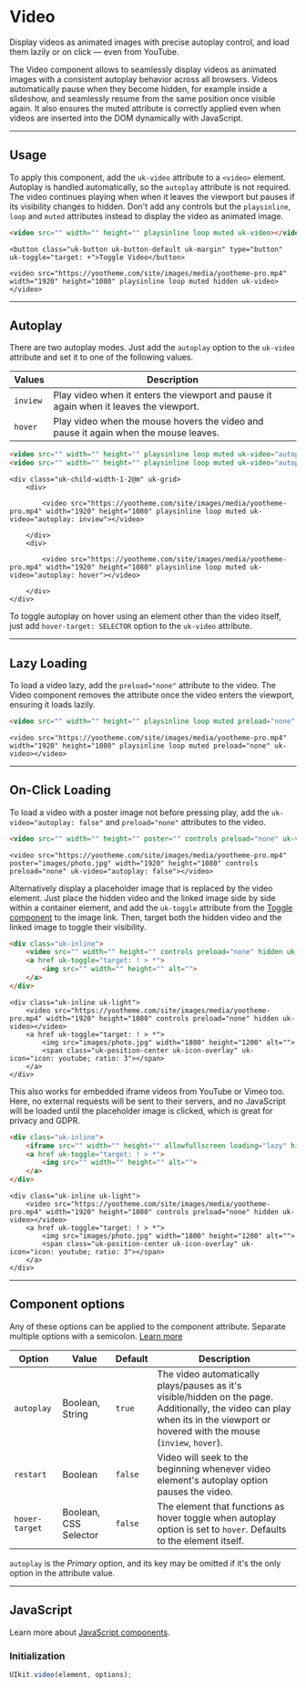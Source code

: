 # Video

<p class="uk-text-lead">Display videos as animated images with precise autoplay control, and load them lazily or on click — even from YouTube.</p>

The Video component allows to seamlessly display videos as animated images with a consistent autoplay behavior across all browsers. Videos automatically pause when they become hidden, for example inside a slideshow, and seamlessly resume from the same position once visible again. It also ensures the muted attribute is correctly applied even when videos are inserted into the DOM dynamically with JavaScript.

***

## Usage

To apply this component, add the `uk-video` attribute to a `<video>` element. Autoplay is handled automatically, so the `autoplay` attribute is not required. The video continues playing when when it leaves the viewport but pauses if its visibility changes to hidden. Don't add any controls but the `playsinline`, `loop` and `muted` attributes instead to display the video as animated image. 

```html
<video src="" width="" height="" playsinline loop muted uk-video></video>
```

```example
<button class="uk-button uk-button-default uk-margin" type="button" uk-toggle="target: +">Toggle Video</button>

<video src="https://yootheme.com/site/images/media/yootheme-pro.mp4" width="1920" height="1080" playsinline loop muted hidden uk-video></video>
```

***

## Autoplay

There are two autoplay modes. Just add the `autoplay` option to the `uk-video` attribute and set it to one of the following values.

| Values   | Description                                                                            |
| -------- | -------------------------------------------------------------------------------------- |
| `inview` | Play video when it enters the viewport and pause it again when it leaves the viewport. |
| `hover`  | Play video when the mouse hovers the video and pause it again when the mouse leaves.   |

```html
<video src="" width="" height="" playsinline loop muted uk-video="autoplay: inview"></video>
<video src="" width="" height="" playsinline loop muted uk-video="autoplay: hover"></video>
```

```example
<div class="uk-child-width-1-2@m" uk-grid>
    <div>

        <video src="https://yootheme.com/site/images/media/yootheme-pro.mp4" width="1920" height="1080" playsinline loop muted uk-video="autoplay: inview"></video>

    </div>
    <div>

        <video src="https://yootheme.com/site/images/media/yootheme-pro.mp4" width="1920" height="1080" playsinline loop muted uk-video="autoplay: hover"></video>

    </div>
</div>
```

To toggle autoplay on hover using an element other than the video itself, just add `hover-target: SELECTOR` option to the `uk-video` attribute.

***

## Lazy Loading

To load a video lazy, add the `preload="none"` attribute to the video. The Video component removes the attribute once the video enters the viewport, ensuring it loads lazily.

```html
<video src="" width="" height="" playsinline loop muted preload="none" uk-video="autoplay: hover"></video>
```

```example
<video src="https://yootheme.com/site/images/media/yootheme-pro.mp4" width="1920" height="1080" playsinline loop muted preload="none" uk-video></video>
```

***

## On-Click Loading

To load a video with a poster image not before pressing play, add the `uk-video="autoplay: false"` and `preload="none"` attributes to the video.

```html
<video src="" width="" height="" poster="" controls preload="none" uk-video="autoplay: false"></video>
```

```example
<video src="https://yootheme.com/site/images/media/yootheme-pro.mp4" poster="images/photo.jpg" width="1920" height="1080" controls preload="none" uk-video="autoplay: false"></video>
```

Alternatively display a placeholder image that is replaced by the video element. Just place the hidden video and the linked image side by side within a container element, and add the `uk-toggle` attribute from the [Toggle component](toggle.md) to the image link. Then, target both the hidden video and the linked image to toggle their visibility.

```html
<div class="uk-inline">
    <video src="" width="" height="" controls preload="none" hidden uk-video></video>
    <a href uk-toggle="target: ! > *">
        <img src="" width="" height="" alt="">
    </a>
</div>
```

```example
<div class="uk-inline uk-light">
    <video src="https://yootheme.com/site/images/media/yootheme-pro.mp4" width="1920" height="1080" controls preload="none" hidden uk-video></video>
    <a href uk-toggle="target: ! > *">
        <img src="images/photo.jpg" width="1800" height="1200" alt="">
        <span class="uk-position-center uk-icon-overlay" uk-icon="icon: youtube; ratio: 3"></span>
    </a>
</div>
```

This also works for embedded iframe videos from YouTube or Vimeo too. Here, no external requests will be sent to their servers, and no JavaScript will be loaded until the placeholder image is clicked, which is great for privacy and GDPR.

```html
<div class="uk-inline">
    <iframe src="" width="" height="" allowfullscreen loading="lazy" hidden uk-responsive uk-video></iframe>
    <a href uk-toggle="target: ! > *">
        <img src="" width="" height="" alt="">
    </a>
</div>
```

```example
<div class="uk-inline uk-light">
    <video src="https://yootheme.com/site/images/media/yootheme-pro.mp4" width="1920" height="1080" controls preload="none" hidden uk-video></video>
    <a href uk-toggle="target: ! > *">
        <img src="images/photo.jpg" width="1800" height="1200" alt="">
        <span class="uk-position-center uk-icon-overlay" uk-icon="icon: youtube; ratio: 3"></span>
    </a>
</div>
```

***

## Component options

Any of these options can be applied to the component attribute. Separate multiple options with a semicolon. [Learn more](javascript.md#component-configuration)

| Option         | Value                 | Default | Description                                                                                                                                                                       |
|----------------|-----------------------|---------|-----------------------------------------------------------------------------------------------------------------------------------------------------------------------------------|
| `autoplay`     | Boolean, String       | `true`  | The video automatically plays/pauses as it's visible/hidden on the page. Additionally, the video can play when its in the viewport or hovered with the mouse (`inview`, `hover`). |
| `restart`      | Boolean               | `false` | Video will seek to the beginning whenever video element's autoplay option pauses the video.                                                                                       |
| `hover-target` | Boolean, CSS Selector | `false` | The element that functions as hover toggle when autoplay option is set to `hover`. Defaults to the element itself.                                                                |

`autoplay` is the _Primary_ option, and its key may be omitted if it's the only option in the attribute value.

***

## JavaScript

Learn more about [JavaScript components](javascript.md#programmatic-use).

### Initialization

```js
UIkit.video(element, options);
```
